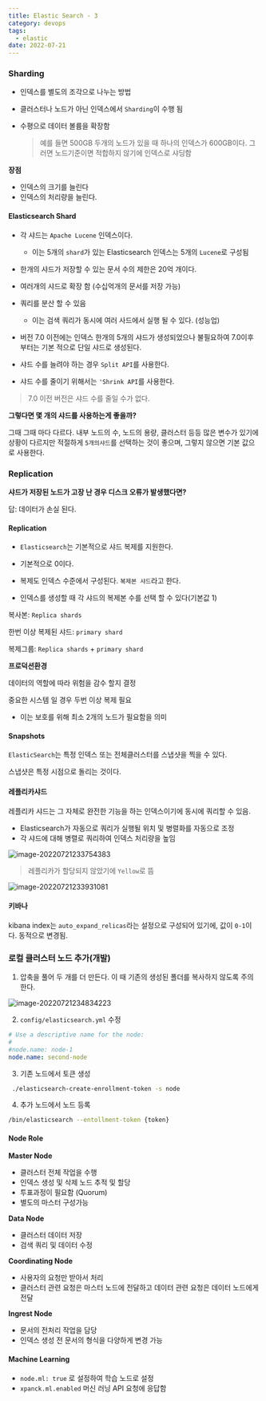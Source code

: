 ```yaml
---
title: Elastic Search - 3
category: devops
tags:
  - elastic
date: 2022-07-21
---
```


### Sharding

- 인덱스를 별도의 조각으로 나누는 방법

- 클러스터나 노드가 아닌 인덱스에서 `Sharding`이 수행 됨

- 수평으로 데이터 볼륨을 확장함

  > 예를 들면 500GB 두개의 노드가 있을 때 하나의 인덱스가 600GB이다. 그러면 노드기준이면 적합하지 않기에 인덱스로 샤딩함

**장점**

- 인덱스의 크기를 늘린다
- 인덱스의 처리량을 늘린다.

#### Elasticsearch Shard

- 각 샤드는 `Apache Lucene` 인덱스이다.
  - 이는 5개의 `shard`가 있는 Elasticsearch 인덱스는 5개의 `Lucene`로 구성됨
- 한개의 샤드가 저장할 수 있는 문서 수의 제한은 20억 개이다.
- 여러개의 샤드로 확장 함 (수십억개의 문서를 저장 가능)

- 쿼리를 분산 할 수 있음
  - 이는 검색 쿼리가 동시에 여러 사드에서 실행 될 수 있다. (성능업)
- 버전 7.0 이전에는 인덱스 한개의 5개의 샤드가 생성되었으나 불필요하여 7.0이후부터는 기본 적으로 단일 샤드로 생성된다.

- 샤드 수를 늘려야 하는 경우 `Split API`를 사용한다.
- 샤드 수를 줄이기 위해서는 `'Shrink API`를 사용한다.

> 7.0 이전 버전은 샤드 수를 줄일 수가 없다.

**그렇다면 몇 개의 샤드를 사용하는게 좋을까?**

그때 그때 마다 다르다. 내부 노드의 수, 노드의 용량, 클러스터 등등 많은 변수가 있기에 상황이 다르지만 적절하게 `5개의샤드`를 선택하는 것이 좋으며, 그렇지 않으면 기본 값으로 사용한다.

### Replication

**샤드가 저장된 노드가 고장 난 경우 디스크 오류가 발생했다면?**

답: 데이터가 손실 된다.

#### Replication

- `Elasticsearch`는 기본적으로 샤드 복제를 지원한다.

- 기본적으로 0이다.

- 복제도 인덱스 수준에서 구성된다. `복제본 샤드`라고 한다.
- 인덱스를 생성할 때 각 샤드의 복제본 수를 선택 할 수 있다(기본값 1)

복사본: `Replica shards`

한번 이상 복제된 샤드: `primary shard`

복제그룹: `Replica shards` + `primary shard`

**프로덕션환경**

데이터의 역할에 따라 위험을 감수 할지 결정

중요한 시스템 일 경우 두번 이상 복제 필요

- 이는 보호를 위해 최소 2개의 노드가 필요함을 의미

#### Snapshots

`ElasticSearch`는 특정 인덱스 또는 전체클러스터를 스냅샷을 찍을 수 있다.

스냅샷은 특정 시점으로 돌리는 것이다.

#### 레플리카샤드

레플리카 샤드는 그 자체로 완전한 기능을 하는 인덱스이기에 동시에 쿼리할 수 있음.

- Elasticsearch가 자동으로 쿼리가 실행될 위치 및 병렬화를 자동으로 조정
- 각 샤드에 대해 병렬로 쿼리하여 인덱스 처리량을 높임

![image-20220721233754383](../../../assets/images/posts/2022-07-21-post-elastic-search3/image-20220721233754383.png)

> 레플리카가 할당되지 않았기에 `Yellow`로 뜸

![image-20220721233931081](../../../assets/images/posts/2022-07-21-post-elastic-search3/image-20220721233931081.png)

#### 키바나

kibana index는 `auto_expand_relicas`라는 설정으로 구성되어 있기에, 값이 `0-1`이다. 동적으로 변경됨.

### 로컬 클러스터 노드 추가(개발)

1. 압축을 풀어 두 개를 더 만든다. 이 때 기존의 생성된 폴더를 복사하지 않도록 주의한다.

![image-20220721234834223](../../../assets/images/posts/2022-07-21-post-elastic-search3/image-20220721234834223.png)

2. `config/elasticsearch.yml` 수정

```yaml
# Use a descriptive name for the node:
#
#node.name: node-1
node.name: second-node
```

3. 기존 노드에서 토큰 생성

```bash
 ./elasticsearch-create-enrollment-token -s node
```

4. 추가 노드에서 노드 등록

```bash
/bin/elasticsearch --entollment-token {token}
```

#### Node Role

**Master Node**

- 클러스터 전체 작업을 수행
- 인덱스 생성 및 삭제 노드 추적 및 할당
- 투표과정이 필요함 (Quorum)
- 별도의 마스터 구성가능

**Data Node**

- 클러스터 데이터 저장
- 검색 쿼리 및 데이터 수정

**Coordinating Node**

- 사용자의 요청만 받아서 처리
- 클러스터 관련 요청은 마스터 노드에 전달하고 데이터 관련 요청은 데이터 노드에게 전달

**Ingrest Node**

- 문서의 전처리 작업을 담당
- 인덱스 생성 전 문서의 형식을 다양하게 변경 가능

#### Machine Learning

- `node.ml: true` 로 설정하여 학습 노드로 설정
- `xpanck.ml.enabled` 머신 러닝 API 요청에 응답함
